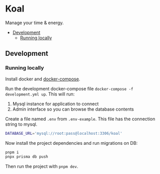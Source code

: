 # Koal

Manage your time & energy.

- [Development](#develpment)
  - [Running locally](#running-locally)

## Development

### Running locally

Install docker and [docker-compose](https://docs.docker.com/compose/).

Run the development docker-compose file `docker-compose -f development.yml up`.
This will run:

1. Mysql instance for application to connect
2. Admin interface so you can browse the database contents

Create a file named `.env` from `.env-example`.
This file has the connection string to mysql.

```bash
DATABASE_URL='mysql://root:pass@localhost:3306/koal'
```

Now install the project dependencies and run migrations on DB:

```bash
pnpm i
pnpx prisma db push
```

Then run the project with `pnpm dev`.
